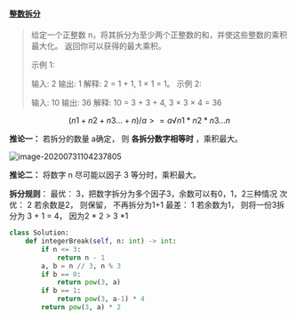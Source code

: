 #### [整数拆分](https://leetcode-cn.com/problems/integer-break/)

> 给定一个正整数 n，将其拆分为至少两个正整数的和，并使这些整数的乘积最大化。 返回你可以获得的最大乘积。
>
> 示例 1:
>
> 输入: 2
> 输出: 1
> 解释: 2 = 1 + 1, 1 × 1 = 1。
> 示例 2:
>
> 输入: 10
> 输出: 36
> 解释: 10 = 3 + 3 + 4, 3 × 3 × 4 = 36

$$
(n1 + n2 + n3...+n)/a >= a√n1 * n2 * n3 ... n
$$

**推论一：** 若拆分的数量 a确定， 则 **各拆分数字相等时** ，乘积最大。

![image-20200731104237805](/Users/apple/Library/Application%20Support/typora-user-images/image-20200731104237805.png)

**推论二：** 将数字 n 尽可能以因子 3 等分时，乘积最大。

**拆分规则**：
最优： 3，把数字拆分为多个因子3，余数可以有0，1，2三种情况
次优： 2  若余数是2， 则保留， 不再拆分为1+1
最差： 1 若余数为1， 则将一份3拆分为 3 + 1 = 4， 因为2 * 2  > 3 *1

```python
class Solution:
    def integerBreak(self, n: int) -> int:
        if n <= 3:
            return n - 1
        a, b = n // 3, n % 3
        if b == 0:
            return pow(3, a)
        if b == 1:
            return pow(3, a-1) * 4
        return pow(3, a) * 2
```



